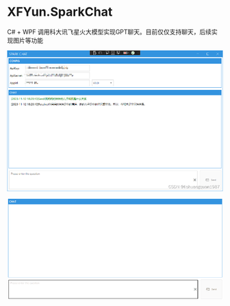﻿# XFYun.SparkChat 

C# + WPF 调用科大讯飞星火大模型实现GPT聊天。目前仅仅支持聊天，后续实现图片等功能

![在这里插入图片描述](聊天1.png)

![在这里插入图片描述](兵乓球宣传标语.gif)